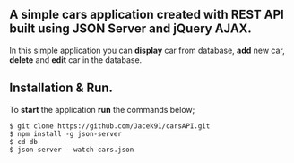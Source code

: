 
## A simple cars application created with REST API built using JSON Server and jQuery AJAX.

In this simple application you can **display** car from database, **add** new car, **delete** and **edit** car in the database.

## Installation & Run.

To **start** the application **run** the commands below;

```
$ git clone https://github.com/Jacek91/carsAPI.git
$ npm install -g json-server
$ cd db
$ json-server --watch cars.json
```
